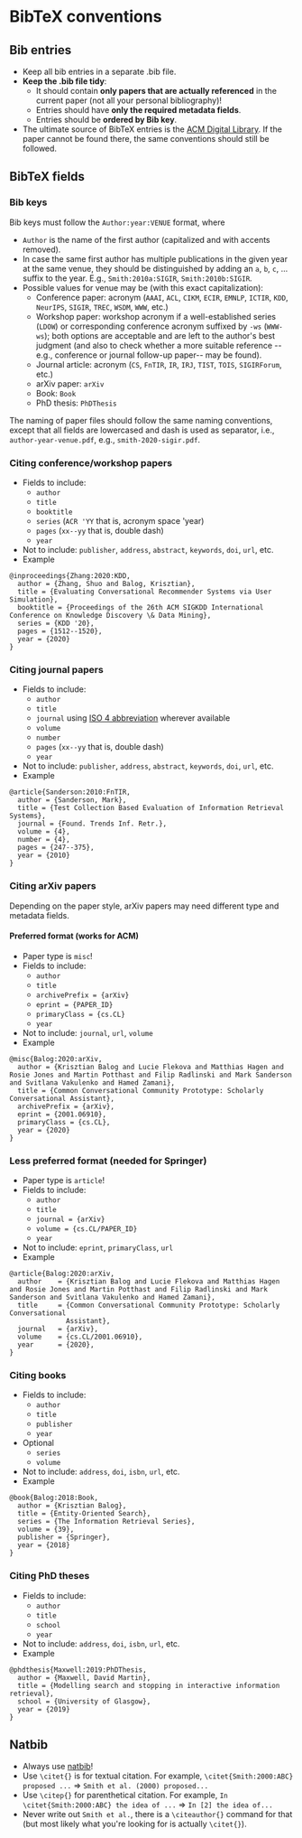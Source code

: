 # BibTeX conventions

## Bib entries

  * Keep all bib entries in a separate .bib file.
  * **Keep the .bib file tidy**: 
    - It should contain **only papers that are actually referenced** in the current paper (not all your personal bibliography)!
    - Entries should have **only the required metadata fields**.
    - Entries should be **ordered by Bib key**.
  * The ultimate source of BibTeX entries is the [ACM Digital Library](http://dl.acm.org/). If the paper cannot be found there, the same conventions should still be followed.

## BibTeX fields

### Bib keys

Bib keys must follow the `Author:year:VENUE` format, where

  * `Author` is the name of the first author (capitalized and with accents removed).
  * In case the same first author has multiple publications in the given year at the same venue, they should be distinguished by adding an `a`, `b`, `c`, ... suffix to the year. E.g., `Smith:2010a:SIGIR`, `Smith:2010b:SIGIR`.
  * Possible values for venue may be (with this exact capitalization):
    - Conference paper: acronym (`AAAI`, `ACL`, `CIKM`, `ECIR`, `EMNLP`, `ICTIR`, `KDD`, `NeurIPS`, `SIGIR`, `TREC`, `WSDM`, `WWW`, etc.)
    - Workshop paper: workshop acronym if a well-established series (`LDOW`) or corresponding conference acronym suffixed by `-ws` (`WWW-ws`); both options are acceptable and are left to the author's best judgment (and also to check whether a more suitable reference --e.g., conference or journal follow-up paper-- may be found).
    - Journal article: acronym (`CS`, `FnTIR`, `IR`, `IRJ`, `TIST`, `TOIS`, `SIGIRForum`, etc.)
    - arXiv paper: `arXiv`
    - Book: `Book`
    - PhD thesis: `PhDThesis`

The naming of paper files should follow the same naming conventions, except that all fields are lowercased and dash is used as separator, i.e., `author-year-venue.pdf`, e.g., `smith-2020-sigir.pdf`.

### Citing conference/workshop papers

  * Fields to include:
    - `author`
    - `title`
    - `booktitle`
    - `series` (`ACR 'YY` that is, acronym space 'year)
    - `pages` (`xx--yy` that is, double dash)
    - `year`
  * Not to include: `publisher`, `address`, `abstract`, `keywords`, `doi`, `url`, etc.
  * Example
  ```
  @inproceedings{Zhang:2020:KDD,
    author = {Zhang, Shuo and Balog, Krisztian},
    title = {Evaluating Conversational Recommender Systems via User Simulation},
    booktitle = {Proceedings of the 26th ACM SIGKDD International Conference on Knowledge Discovery \& Data Mining},
    series = {KDD '20},
    pages = {1512--1520},
    year = {2020}
  }
  ```

### Citing journal papers

  * Fields to include:
    - `author`
    - `title`
    - `journal` using [ISO 4 abbreviation](https://www.issn.org/services/online-services/access-to-the-ltwa/) wherever available
    - `volume`
    - `number`
    - `pages` (`xx--yy` that is, double dash)
    - `year`
  * Not to include: `publisher`, `address`, `abstract`, `keywords`, `doi`, `url`, etc.
  * Example
  ```
  @article{Sanderson:2010:FnTIR,
    author = {Sanderson, Mark},
    title = {Test Collection Based Evaluation of Information Retrieval Systems},
    journal = {Found. Trends Inf. Retr.},
    volume = {4},
    number = {4},
    pages = {247--375},
    year = {2010}
  }
  ```

### Citing arXiv papers

Depending on the paper style, arXiv papers may need different type and metadata fields.

#### Preferred format (works for ACM)

  * Paper type is `misc`!
  * Fields to include:
    - `author`
    - `title`
    - `archivePrefix = {arXiv}`
    - `eprint = {PAPER_ID}`
    - `primaryClass = {cs.CL}`
    - `year`
  * Not to include: `journal`, `url`, `volume`
  * Example
  ```
  @misc{Balog:2020:arXiv,
    author = {Krisztian Balog and Lucie Flekova and Matthias Hagen and Rosie Jones and Martin Potthast and Filip Radlinski and Mark Sanderson and Svitlana Vakulenko and Hamed Zamani},
    title = {Common Conversational Community Prototype: Scholarly Conversational Assistant},
    archivePrefix = {arXiv},
    eprint = {2001.06910},
    primaryClass = {cs.CL},
    year = {2020}
  }
  ```  

### Less preferred format (needed for Springer)

  * Paper type is `article`!
  * Fields to include:
    - `author`
    - `title`
    - `journal = {arXiv}`
    - `volume = {cs.CL/PAPER_ID}`
    - `year`
  * Not to include: `eprint`, `primaryClass`, `url`
  * Example
  ```
  @article{Balog:2020:arXiv,
    author    = {Krisztian Balog and Lucie Flekova and Matthias Hagen and Rosie Jones and Martin Potthast and Filip Radlinski and Mark Sanderson and Svitlana Vakulenko and Hamed Zamani},
    title     = {Common Conversational Community Prototype: Scholarly Conversational
                Assistant},
    journal   = {arXiv},
    volume    = {cs.CL/2001.06910},
    year      = {2020},
  }
  ```  

### Citing books

  * Fields to include:
    - `author`
    - `title`
    - `publisher`
    - `year`
  * Optional
    - `series`
    - `volume`
  * Not to include: `address`, `doi`, `isbn`, `url`, etc.
  * Example
  ```
  @book{Balog:2018:Book,
    author = {Krisztian Balog},
    title = {Entity-Oriented Search},
    series = {The Information Retrieval Series},
    volume = {39},
    publisher = {Springer},
    year = {2018}
  }
  ```

### Citing PhD theses

  * Fields to include:
    - `author`
    - `title`
    - `school`
    - `year`
  * Not to include: `address`, `doi`, `isbn`, `url`, etc.
  * Example
  ```
  @phdthesis{Maxwell:2019:PhDThesis,
    author = {Maxwell, David Martin},
    title = {Modelling search and stopping in interactive information retrieval},
    school = {University of Glasgow},
    year = {2019}
  }  
  ```

## Natbib

  * Always use [natbib](https://www.overleaf.com/learn/latex/natbib_citation_styles)!
  * Use `\citet{}` is for textual citation. For example, `\citet{Smith:2000:ABC} proposed ...` => `Smith et al. (2000) proposed...`
  * Use `\citep{}` for parenthetical citation. For example, `In \citet{Smith:2000:ABC} the idea of ...` => `In [2] the idea of...`
  * Never write out `Smith et al.`, there is a `\citeauthor{}` command for that (but most likely what you're looking for is actually `\citet{}`).
